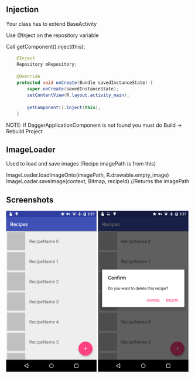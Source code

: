 ## Injection
Your class has to extend BaseActivity

Use @Inject on the repository variable

Call getComponent().inject(this);

```java
	@Inject
    Repository mRepository;

    @Override
    protected void onCreate(Bundle savedInstanceState) {
        super.onCreate(savedInstanceState);
        setContentView(R.layout.activity_main);
        
        getComponent().inject(this);
    }
```

NOTE: If DaggerApplicationComponent is not found you must do Build -> Rebuild Project

## ImageLoader

Used to load and save images (Recipe imagePath is from this)

ImageLoader.loadImageOnto(imagePath, R.drawable.empty_image)
ImageLoader.saveImage(context, Bitmap, recipeId) //Returns the imagePath

## Screenshots
<img src="screenshots/main_page.png" width="49%" />
<img src="screenshots/dialog_delete.png" width="49%" />